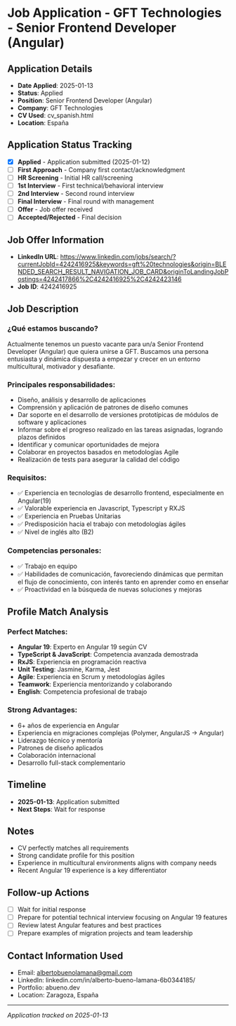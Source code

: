 # Job Application - GFT Technologies - Senior Frontend Developer (Angular)

## Application Details
- **Date Applied**: 2025-01-13
- **Status**: Applied
- **Position**: Senior Frontend Developer (Angular)
- **Company**: GFT Technologies
- **CV Used**: cv_spanish.html
- **Location**: España

## Application Status Tracking
- [x] **Applied** - Application submitted (2025-01-12)
- [ ] **First Approach** - Company first contact/acknowledgment
- [ ] **HR Screening** - Initial HR call/screening
- [ ] **1st Interview** - First technical/behavioral interview
- [ ] **2nd Interview** - Second round interview
- [ ] **Final Interview** - Final round with management
- [ ] **Offer** - Job offer received
- [ ] **Accepted/Rejected** - Final decision

## Job Offer Information
- **LinkedIn URL**: https://www.linkedin.com/jobs/search/?currentJobId=4242416925&keywords=gft%20technologies&origin=BLENDED_SEARCH_RESULT_NAVIGATION_JOB_CARD&originToLandingJobPostings=4242417866%2C4242416925%2C4242423146
- **Job ID**: 4242416925

## Job Description

### ¿Qué estamos buscando?

Actualmente tenemos un puesto vacante para un/a Senior Frontend Developer (Angular) que quiera unirse a GFT. Buscamos una persona entusiasta y dinámica dispuesta a empezar y crecer en un entorno multicultural, motivador y desafiante.

### Principales responsabilidades:
- Diseño, análisis y desarrollo de aplicaciones
- Comprensión y aplicación de patrones de diseño comunes
- Dar soporte en el desarrollo de versiones prototípicas de módulos de software y aplicaciones
- Informar sobre el progreso realizado en las tareas asignadas, logrando plazos definidos
- Identificar y comunicar oportunidades de mejora
- Colaborar en proyectos basados en metodologías Agile
- Realización de tests para asegurar la calidad del código

### Requisitos:
- ✅ Experiencia en tecnologías de desarrollo frontend, especialmente en Angular(19)
- ✅ Valorable experiencia en Javascript, Typescript y RXJS
- ✅ Experiencia en Pruebas Unitarias
- ✅ Predisposición hacia el trabajo con metodologías ágiles
- ✅ Nivel de inglés alto (B2)

### Competencias personales:
- ✅ Trabajo en equipo
- ✅ Habilidades de comunicación, favoreciendo dinámicas que permitan el flujo de conocimiento, con interés tanto en aprender como en enseñar
- ✅ Proactividad en la búsqueda de nuevas soluciones y mejoras

## Profile Match Analysis

### Perfect Matches:
- **Angular 19**: Experto en Angular 19 según CV
- **TypeScript & JavaScript**: Competencia avanzada demostrada
- **RxJS**: Experiencia en programación reactiva
- **Unit Testing**: Jasmine, Karma, Jest
- **Agile**: Experiencia en Scrum y metodologías ágiles
- **Teamwork**: Experiencia mentorizando y colaborando
- **English**: Competencia profesional de trabajo

### Strong Advantages:
- 6+ años de experiencia en Angular
- Experiencia en migraciones complejas (Polymer, AngularJS → Angular)
- Liderazgo técnico y mentoría
- Patrones de diseño aplicados
- Colaboración internacional
- Desarrollo full-stack complementario

## Timeline
- **2025-01-13**: Application submitted
- **Next Steps**: Wait for response

## Notes
- CV perfectly matches all requirements
- Strong candidate profile for this position
- Experience in multicultural environments aligns with company needs
- Recent Angular 19 experience is a key differentiator

## Follow-up Actions
- [ ] Wait for initial response
- [ ] Prepare for potential technical interview focusing on Angular 19 features
- [ ] Review latest Angular features and best practices
- [ ] Prepare examples of migration projects and team leadership

## Contact Information Used
- Email: albertobuenolamana@gmail.com
- LinkedIn: linkedin.com/in/alberto-bueno-lamana-6b0344185/
- Portfolio: abueno.dev
- Location: Zaragoza, España

---
*Application tracked on 2025-01-13*